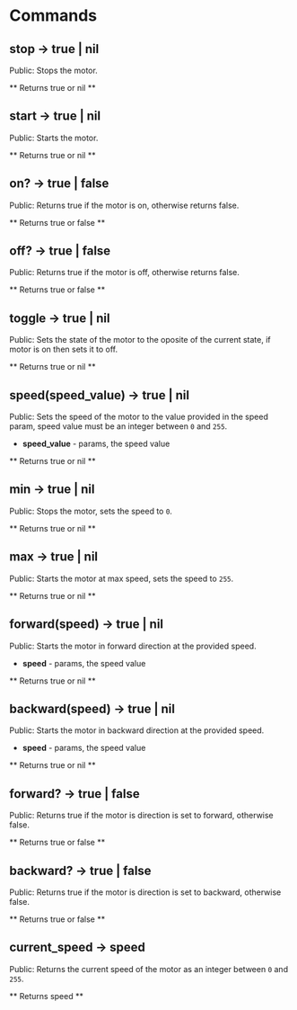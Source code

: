# Commands

## stop → true | nil

Public: Stops the motor.

** Returns true or nil **

## start → true | nil

Public: Starts the motor.

** Returns true or nil **

## on? → true | false

Public: Returns true if the motor is on, otherwise returns false.

** Returns true or false **

## off? → true | false

Public: Returns true if the motor is off, otherwise returns false.

** Returns true or false **

## toggle → true | nil

Public: Sets the state of the motor to the oposite of the current state, if motor is on then sets it to off.

** Returns true or nil **

## speed(speed_value) → true | nil

Public: Sets the speed of the motor to the value provided in the speed param, speed value must be an integer between `0` and `255`.

- **speed_value** - params, the speed value

** Returns true or nil **

## min → true | nil

Public: Stops the motor, sets the speed to `0`.

** Returns true or nil **

## max → true | nil

Public: Starts the motor at max speed, sets the speed to `255`.

** Returns true or nil **

## forward(speed) → true | nil

Public: Starts the motor in forward direction at the provided speed.

- **speed** - params, the speed value

** Returns true or nil **

## backward(speed) → true | nil

Public: Starts the motor in backward direction at the provided speed.

- **speed** - params, the speed value

** Returns true or nil **

## forward? → true | false

Public: Returns true if the motor is direction is set to forward, otherwise false.

** Returns true or false **

## backward? → true | false

Public: Returns true if the motor is direction is set to backward, otherwise false.

** Returns true or false **

## current_speed → speed

Public: Returns the current speed of the motor as an integer between `0` and `255`.

** Returns speed **